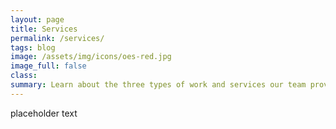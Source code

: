```yaml
---
layout: page
title: Services
permalink: /services/
tags: blog
image: /assets/img/icons/oes-red.jpg
image_full: false
class:
summary: Learn about the three types of work and services our team provides.
---
```


placeholder text
